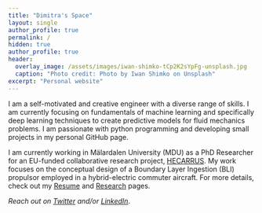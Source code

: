 ```yaml
---
title: "Dimitra's Space"
layout: single
author_profile: true
permalink: /
hidden: true
author_profile: true
header:
  overlay_image: /assets/images/iwan-shimko-tCp2K2sYpFg-unsplash.jpg
  caption: "Photo credit: Photo by Iwan Shimko on Unsplash"
excerpt: "Personal website" 
---
```

I am a self-motivated and creative engineer with a diverse range of skills. I am currently focusing on fundamentals of machine learning and specifically deep learning techniques to create predictive models for fluid mechanics problems. I am passionate with python programming and developing small projects in my personal GitHub page. 

I am currently working in Mälardalen University (MDU) as a PhD Researcher for an EU-funded collaborative research project, [HECARRUS](https://hecarrus.eu/). My work focuses on the conceptual design of a Boundary Layer Ingestion (BLI) propulsor employed in a hybrid-electric commuter aircraft. For more details, check out my [Resume](/resume/) and [Research](/research/) pages.

*Reach out on [Twitter](https://twitter.com/dediamant95) and/or [LinkedIn](https://www.linkedin.com/in/dimitra-eirini-diamantidou/)*.  